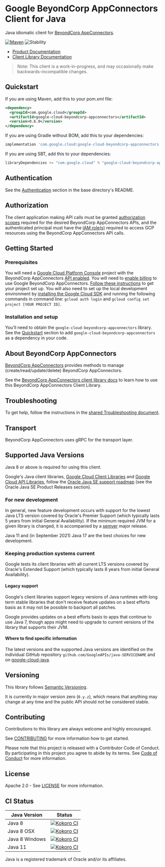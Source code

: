 # Google BeyondCorp AppConnectors Client for Java

Java idiomatic client for [BeyondCorp AppConnectors][product-docs].

[![Maven][maven-version-image]][maven-version-link]
![Stability][stability-image]

- [Product Documentation][product-docs]
- [Client Library Documentation][javadocs]

> Note: This client is a work-in-progress, and may occasionally
> make backwards-incompatible changes.


## Quickstart


If you are using Maven, add this to your pom.xml file:


```xml
<dependency>
  <groupId>com.google.cloud</groupId>
  <artifactId>google-cloud-beyondcorp-appconnectors</artifactId>
  <version>0.6.0</version>
</dependency>
```

If you are using Gradle without BOM, add this to your dependencies:

```Groovy
implementation 'com.google.cloud:google-cloud-beyondcorp-appconnectors:0.6.0'
```

If you are using SBT, add this to your dependencies:

```Scala
libraryDependencies += "com.google.cloud" % "google-cloud-beyondcorp-appconnectors" % "0.6.0"
```

## Authentication

See the [Authentication][authentication] section in the base directory's README.

## Authorization

The client application making API calls must be granted [authorization scopes][auth-scopes] required for the desired BeyondCorp AppConnectors APIs, and the authenticated principal must have the [IAM role(s)][predefined-iam-roles] required to access GCP resources using the BeyondCorp AppConnectors API calls.

## Getting Started

### Prerequisites

You will need a [Google Cloud Platform Console][developer-console] project with the BeyondCorp AppConnectors [API enabled][enable-api].
You will need to [enable billing][enable-billing] to use Google BeyondCorp AppConnectors.
[Follow these instructions][create-project] to get your project set up. You will also need to set up the local development environment by
[installing the Google Cloud SDK][cloud-sdk] and running the following commands in command line:
`gcloud auth login` and `gcloud config set project [YOUR PROJECT ID]`.

### Installation and setup

You'll need to obtain the `google-cloud-beyondcorp-appconnectors` library.  See the [Quickstart](#quickstart) section
to add `google-cloud-beyondcorp-appconnectors` as a dependency in your code.

## About BeyondCorp AppConnectors


[BeyondCorp AppConnectors][product-docs] provides methods to manage (create/read/update/delete) BeyondCorp AppConnectors.

See the [BeyondCorp AppConnectors client library docs][javadocs] to learn how to
use this BeyondCorp AppConnectors Client Library.






## Troubleshooting

To get help, follow the instructions in the [shared Troubleshooting document][troubleshooting].

## Transport

BeyondCorp AppConnectors uses gRPC for the transport layer.

## Supported Java Versions

Java 8 or above is required for using this client.

Google's Java client libraries,
[Google Cloud Client Libraries][cloudlibs]
and
[Google Cloud API Libraries][apilibs],
follow the
[Oracle Java SE support roadmap][oracle]
(see the Oracle Java SE Product Releases section).

### For new development

In general, new feature development occurs with support for the lowest Java
LTS version covered by  Oracle's Premier Support (which typically lasts 5 years
from initial General Availability). If the minimum required JVM for a given
library is changed, it is accompanied by a [semver][semver] major release.

Java 11 and (in September 2021) Java 17 are the best choices for new
development.

### Keeping production systems current

Google tests its client libraries with all current LTS versions covered by
Oracle's Extended Support (which typically lasts 8 years from initial
General Availability).

#### Legacy support

Google's client libraries support legacy versions of Java runtimes with long
term stable libraries that don't receive feature updates on a best efforts basis
as it may not be possible to backport all patches.

Google provides updates on a best efforts basis to apps that continue to use
Java 7, though apps might need to upgrade to current versions of the library
that supports their JVM.

#### Where to find specific information

The latest versions and the supported Java versions are identified on
the individual GitHub repository `github.com/GoogleAPIs/java-SERVICENAME`
and on [google-cloud-java][g-c-j].

## Versioning


This library follows [Semantic Versioning](http://semver.org/).


It is currently in major version zero (``0.y.z``), which means that anything may change at any time
and the public API should not be considered stable.


## Contributing


Contributions to this library are always welcome and highly encouraged.

See [CONTRIBUTING][contributing] for more information how to get started.

Please note that this project is released with a Contributor Code of Conduct. By participating in
this project you agree to abide by its terms. See [Code of Conduct][code-of-conduct] for more
information.


## License

Apache 2.0 - See [LICENSE][license] for more information.

## CI Status

Java Version | Status
------------ | ------
Java 8 | [![Kokoro CI][kokoro-badge-image-2]][kokoro-badge-link-2]
Java 8 OSX | [![Kokoro CI][kokoro-badge-image-3]][kokoro-badge-link-3]
Java 8 Windows | [![Kokoro CI][kokoro-badge-image-4]][kokoro-badge-link-4]
Java 11 | [![Kokoro CI][kokoro-badge-image-5]][kokoro-badge-link-5]

Java is a registered trademark of Oracle and/or its affiliates.

[product-docs]: cloud.google.com/beyondcorp-enterprise/
[javadocs]: https://cloud.google.com/java/docs/reference/google-cloud-beyondcorp-appconnectors/latest/overview
[kokoro-badge-image-1]: http://storage.googleapis.com/cloud-devrel-public/java/badges/java-beyondcorp-appconnectors/java7.svg
[kokoro-badge-link-1]: http://storage.googleapis.com/cloud-devrel-public/java/badges/java-beyondcorp-appconnectors/java7.html
[kokoro-badge-image-2]: http://storage.googleapis.com/cloud-devrel-public/java/badges/java-beyondcorp-appconnectors/java8.svg
[kokoro-badge-link-2]: http://storage.googleapis.com/cloud-devrel-public/java/badges/java-beyondcorp-appconnectors/java8.html
[kokoro-badge-image-3]: http://storage.googleapis.com/cloud-devrel-public/java/badges/java-beyondcorp-appconnectors/java8-osx.svg
[kokoro-badge-link-3]: http://storage.googleapis.com/cloud-devrel-public/java/badges/java-beyondcorp-appconnectors/java8-osx.html
[kokoro-badge-image-4]: http://storage.googleapis.com/cloud-devrel-public/java/badges/java-beyondcorp-appconnectors/java8-win.svg
[kokoro-badge-link-4]: http://storage.googleapis.com/cloud-devrel-public/java/badges/java-beyondcorp-appconnectors/java8-win.html
[kokoro-badge-image-5]: http://storage.googleapis.com/cloud-devrel-public/java/badges/java-beyondcorp-appconnectors/java11.svg
[kokoro-badge-link-5]: http://storage.googleapis.com/cloud-devrel-public/java/badges/java-beyondcorp-appconnectors/java11.html
[stability-image]: https://img.shields.io/badge/stability-preview-yellow
[maven-version-image]: https://img.shields.io/maven-central/v/com.google.cloud/google-cloud-beyondcorp-appconnectors.svg
[maven-version-link]: https://search.maven.org/search?q=g:com.google.cloud%20AND%20a:google-cloud-beyondcorp-appconnectors&core=gav
[authentication]: https://github.com/googleapis/google-cloud-java#authentication
[auth-scopes]: https://developers.google.com/identity/protocols/oauth2/scopes
[predefined-iam-roles]: https://cloud.google.com/iam/docs/understanding-roles#predefined_roles
[iam-policy]: https://cloud.google.com/iam/docs/overview#cloud-iam-policy
[developer-console]: https://console.developers.google.com/
[create-project]: https://cloud.google.com/resource-manager/docs/creating-managing-projects
[cloud-sdk]: https://cloud.google.com/sdk/
[troubleshooting]: https://github.com/googleapis/google-cloud-common/blob/main/troubleshooting/readme.md#troubleshooting
[contributing]: https://github.com/googleapis/java-beyondcorp-appconnectors/blob/main/CONTRIBUTING.md
[code-of-conduct]: https://github.com/googleapis/java-beyondcorp-appconnectors/blob/main/CODE_OF_CONDUCT.md#contributor-code-of-conduct
[license]: https://github.com/googleapis/java-beyondcorp-appconnectors/blob/main/LICENSE
[enable-billing]: https://cloud.google.com/apis/docs/getting-started#enabling_billing
[enable-api]: https://console.cloud.google.com/flows/enableapi?apiid=beyondcorp-appconnectors.googleapis.com
[libraries-bom]: https://github.com/GoogleCloudPlatform/cloud-opensource-java/wiki/The-Google-Cloud-Platform-Libraries-BOM
[shell_img]: https://gstatic.com/cloudssh/images/open-btn.png

[semver]: https://semver.org/
[cloudlibs]: https://cloud.google.com/apis/docs/client-libraries-explained
[apilibs]: https://cloud.google.com/apis/docs/client-libraries-explained#google_api_client_libraries
[oracle]: https://www.oracle.com/java/technologies/java-se-support-roadmap.html
[g-c-j]: http://github.com/googleapis/google-cloud-java
